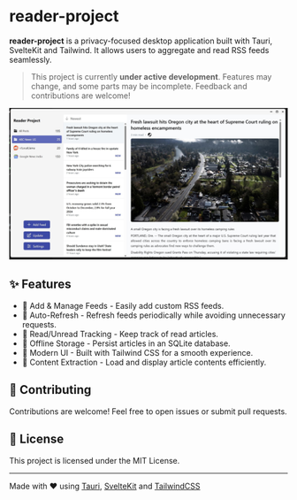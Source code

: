 # reader-project

**reader-project** is a privacy-focused desktop application built with Tauri, SvelteKit and Tailwind. It allows users to aggregate and read RSS feeds seamlessly.

> This project is currently **under active development**. Features may change, and some parts may be incomplete. Feedback and contributions are welcome!

![Demo](./media/demo-beta.jpg)

## ✨ Features

- 📌 Add & Manage Feeds - Easily add custom RSS feeds.
- 🔄 Auto-Refresh - Refresh feeds periodically while avoiding unnecessary requests.
- 📌 Read/Unread Tracking - Keep track of read articles.
- 📁 Offline Storage - Persist articles in an SQLite database.
- 🎨 Modern UI - Built with Tailwind CSS for a smooth experience.
- 📰 Content Extraction - Load and display article contents efficiently.

## 🤝 Contributing
Contributions are welcome! Feel free to open issues or submit pull requests.

## 📜 License
This project is licensed under the MIT License.

---

Made with ❤️ using [Tauri](https://tauri.app/), [SvelteKit](https://svelte.dev/) and [TailwindCSS](https://tailwindcss.com/)